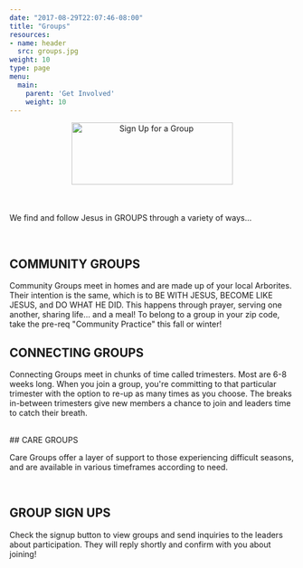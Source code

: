 ```yaml
---
date: "2017-08-29T22:07:46-08:00"
title: "Groups"
resources:
- name: header
  src: groups.jpg
weight: 10
type: page
menu:
  main:
    parent: 'Get Involved'
    weight: 10
---
```


<div style="text-align: center; margin-bottom: 50px;">
  <a href="https://arborchurch.churchcenter.com/groups">
    <img width="285" height="110" src="/img/groups-button.png" alt="Sign Up for a Group"/>
  </a>
</div>

We find and follow Jesus in GROUPS through a variety of ways...

<br />

## COMMUNITY GROUPS

Community Groups meet in homes and are made up of your local Arborites. Their intention is the same, which is to BE WITH JESUS, BECOME LIKE JESUS, and DO WHAT HE DID. This happens through prayer, serving one another, sharing life... and a meal! To belong to a group in your zip code, take the pre-req "Community Practice" this fall or winter!
<br />

## CONNECTING GROUPS

Connecting Groups meet in chunks of time called trimesters. Most are 6-8 weeks long. When you join a group, you're committing to that particular trimester
with the option to re-up as many times as you choose. The breaks in-between trimesters give new members a chance to join
and leaders time to catch their breath.

<br />
## CARE GROUPS

Care Groups offer a layer of support to those experiencing difficult seasons, and are available in various timeframes according to need. 

<br />

## GROUP SIGN UPS

Check the signup button to view groups and send inquiries to the leaders about participation. They will reply shortly and confirm with you about joining!

